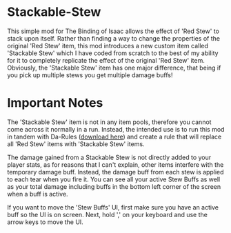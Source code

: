 # Stackable-Stew
This simple mod for The Binding of Isaac allows the effect of 'Red Stew' to stack upon itself. Rather than finding a way to change the properties of the original 'Red Stew' item, this mod introduces a new custom item called 'Stackable Stew' which I have coded from scratch to the best of my ability for it to completely replicate the effect of the original 'Red Stew' item. Obviously, the 'Stackable Stew' item has one major difference, that being if you pick up multiple stews you get multiple damage buffs!

# Important Notes
The 'Stackable Stew' item is not in any item pools, therefore you cannot come across it normally in a run. Instead, the intended use is to run this mod in tandem with Da-Rules ([download here](https://steamcommunity.com/sharedfiles/filedetails/?id=2403871374)) and create a rule that will replace all 'Red Stew' items with 'Stackable Stew' items.

The damage gained from a Stackable Stew is not directly added to your player stats, as for reasons that I can't explain, other items interfere with the temporary damage buff. Instead, the damage buff from each stew is applied to each tear when you fire it. You can see all your active Stew Buffs as well as your total damage including buffs in the bottom left corner of the screen when a buff is active.

If you want to move the 'Stew Buffs' UI, first make sure you have an active buff so the UI is on screen. Next, hold ',' on your keyboard and use the arrow keys to move the UI.